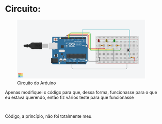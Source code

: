 <h1>Circuito:</h1>

<figure>
    <img src="/circuito_arduino.png" alt="circuito_arduino.png">
    <figurecaption class="hidden">Circuito do Arduino</figurecaption>
</figure>

<p>Apenas modifiquei o código para que, dessa forma, funcionasse para o que eu estava querendo, então fiz vários teste para que funcionasse</p><br>
<p>Código, a princípio, não foi totalmente meu.</p>